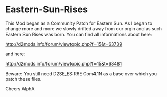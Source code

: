 # Eastern-Sun-Rises

This Mod began as a Community Patch for Eastern Sun. As I began to change more and more we slowly drifted away from our orgin and as such Eastern Sun Rises was born. You can find all informations about here:

http://d2mods.info/forum/viewtopic.php?f=15&t=63739

and here:

http://d2mods.info/forum/viewtopic.php?f=15&t=63481

Beware: You still need D2SE_ES R6E Com4.1N as a base over which you patch these files.


Cheers
AlphA

